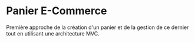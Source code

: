 # Panier E-Commerce 

Première approche de la création d'un panier et de la gestion de ce dernier tout en utilisant une architecture MVC.
